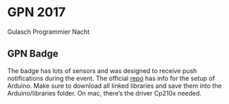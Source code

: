 # GPN 2017
Gulasch Programmier Nacht 

## GPN Badge
The badge has lots of sensors and was designed to receive push notifications during the event. The official [repo](https://github.com/entropia/gpn17-badge) has info for the setup of Arduino. Make sure to download all linked libraries and save them into the Arduino/libraries folder. On mac, there’s the driver Cp210x needed.

